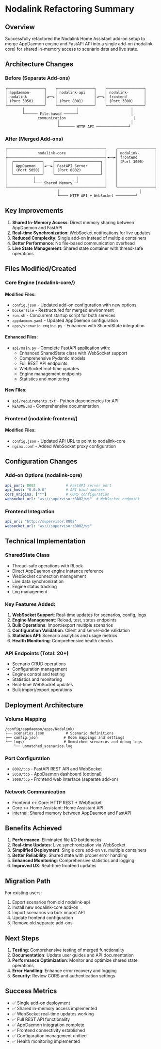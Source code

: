 # Nodalink Refactoring Summary

## Overview
Successfully refactored the Nodalink Home Assistant add-on setup to merge AppDaemon engine and FastAPI API into a single add-on (nodalink-core) for shared in-memory access to scenario data and live state.

## Architecture Changes

### Before (Separate Add-ons)
```
┌─────────────────┐    ┌─────────────────┐    ┌─────────────────┐
│ appdaemon-      │    │ nodalink-api    │    │ nodalink-       │
│ nodalink        │◄──►│                 │◄──►│ frontend        │
│ (Port 5050)     │    │ (Port 8001)     │    │ (Port 3000)     │
└─────────────────┘    └─────────────────┘    └─────────────────┘
        │                        │                        │
        └────── File-based ──────┘                        │
               communication                               │
                        │                                 │
                        └─────── HTTP API ───────────────┘
```

### After (Merged Add-ons)
```
┌─────────────────────────────────────────────┐    ┌─────────────────┐
│              nodalink-core                  │    │ nodalink-       │
├─────────────────────────────────────────────┤◄──►│ frontend        │
│  ┌─────────────┐    ┌─────────────────────┐ │    │ (Port 3000)     │
│  │ AppDaemon   │◄──►│ FastAPI Server      │ │    │                 │
│  │ (Port 5050) │    │ (Port 8002)         │ │    │                 │
│  └─────────────┘    └─────────────────────┘ │    │                 │
│            │                   │            │    │                 │
│            └─── Shared Memory ─┘            │    │                 │
└─────────────────────────────────────────────┘    └─────────────────┘
                        │                                     │
                        └──── HTTP API + WebSocket ─────────┘
```

## Key Improvements

1. **Shared In-Memory Access**: Direct memory sharing between AppDaemon and FastAPI
2. **Real-time Synchronization**: WebSocket notifications for live updates
3. **Reduced Complexity**: Single add-on instead of multiple containers
4. **Better Performance**: No file-based communication overhead
5. **Live State Management**: Shared state container with thread-safe operations

## Files Modified/Created

### Core Engine (nodalink-core/)

#### Modified Files:
- `config.json` - Updated add-on configuration with new options
- `Dockerfile` - Restructured for merged environment
- `run.sh` - Concurrent startup script for both services
- `appdaemon.yaml` - Updated AppDaemon configuration
- `apps/scenario_engine.py` - Enhanced with SharedState integration

#### Enhanced Files:
- `api/main.py` - Complete FastAPI application with:
  - Enhanced SharedState class with WebSocket support
  - Comprehensive Pydantic models
  - Full REST API endpoints
  - WebSocket real-time updates
  - Engine management endpoints
  - Statistics and monitoring

#### New Files:
- `api/requirements.txt` - Python dependencies for API
- `README.md` - Comprehensive documentation

### Frontend (nodalink-frontend/)

#### Modified Files:
- `config.json` - Updated API URL to point to nodalink-core
- `nginx.conf` - Added WebSocket proxy configuration

## Configuration Changes

### Add-on Options (nodalink-core)
```yaml
api_port: 8002              # FastAPI server port  
api_host: "0.0.0.0"         # API bind address
cors_origins: ["*"]         # CORS configuration
websocket_url: "ws://supervisor:8002/ws"  # WebSocket endpoint
```

### Frontend Integration
```yaml
api_url: "http://supervisor:8002"
websocket_url: "ws://supervisor:8002/ws"
```

## Technical Implementation

### SharedState Class
- Thread-safe operations with RLock
- Direct AppDaemon engine instance reference
- WebSocket connection management
- Live data synchronization
- Engine status tracking
- Log management

### Key Features Added:
1. **WebSocket Support**: Real-time updates for scenarios, config, logs
2. **Engine Management**: Reload, test, status endpoints
3. **Bulk Operations**: Import/export multiple scenarios
4. **Configuration Validation**: Client and server-side validation
5. **Statistics API**: Scenario analytics and usage metrics
6. **Health Monitoring**: Comprehensive health checks

### API Endpoints (Total: 20+)
- Scenario CRUD operations
- Configuration management  
- Engine control and testing
- Statistics and monitoring
- Real-time WebSocket updates
- Bulk import/export operations

## Deployment Architecture

### Volume Mapping
```
/config/appdaemon/apps/Nodalink/
├── scenarios.json          # Scenario definitions
├── config.json            # Room mappings and settings
└── logs/                  # Unmatched scenarios and debug logs
    └── unmatched_scenarios.log
```

### Port Configuration
- `8002/tcp` - FastAPI REST API and WebSocket
- `5050/tcp` - AppDaemon dashboard (optional)
- `3000/tcp` - Frontend web interface (separate add-on)

### Network Communication
- Frontend ↔ Core: HTTP REST + WebSocket
- Core ↔ Home Assistant: Home Assistant API
- Internal: Shared memory between AppDaemon and FastAPI

## Benefits Achieved

1. **Performance**: Eliminated file I/O bottlenecks
2. **Real-time Updates**: Live synchronization via WebSocket
3. **Simplified Deployment**: Single core add-on vs. multiple containers
4. **Better Reliability**: Shared state with proper error handling
5. **Enhanced Monitoring**: Comprehensive statistics and logging
6. **Improved UX**: Real-time frontend updates

## Migration Path

For existing users:
1. Export scenarios from old nodalink-api
2. Install new nodalink-core add-on
3. Import scenarios via bulk import API
4. Update frontend configuration
5. Remove old separate add-ons

## Next Steps

1. **Testing**: Comprehensive testing of merged functionality
2. **Documentation**: Update user guides and API documentation  
3. **Performance Optimization**: Monitor and optimize shared state operations
4. **Error Handling**: Enhance error recovery and logging
5. **Security**: Review CORS and authentication settings

## Success Metrics

- ✅ Single add-on deployment
- ✅ Shared in-memory access implemented
- ✅ WebSocket real-time updates working
- ✅ Full REST API functionality
- ✅ AppDaemon integration complete
- ✅ Frontend connectivity established
- ✅ Configuration management unified
- ✅ Health monitoring implemented
